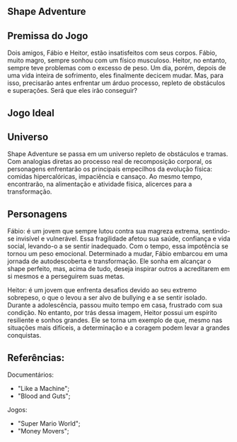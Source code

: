 ## Shape Adventure

## Premissa do Jogo
 
Dois amigos, Fábio e Heitor, estão insatisfeitos com seus corpos. Fábio, muito magro, sempre sonhou com um físico musculoso. Heitor, no entanto, sempre teve problemas com o excesso de peso. Um dia, porém, depois de uma vida inteira de sofrimento, eles finalmente decicem mudar. Mas, para isso, precisarão antes enfrentar um árduo processo, repleto de obstáculos e superações. Será que eles irão conseguir? 

## Jogo Ideal

## Universo

Shape Adventure se passa em um universo repleto de obstáculos e tramas. Com analogias diretas ao processo real de recomposição corporal, os personagens enfrentarão os principais empecilhos da evolução física: comidas hipercalóricas, impaciência e cansaço. Ao mesmo tempo, encontrarão, na alimentação e atividade física, alicerces para a transformação.

## Personagens

Fábio: é um jovem que sempre lutou contra sua magreza extrema, sentindo-se invisível e vulnerável. Essa fragilidade afetou sua saúde, confiança e vida social, levando-o a se sentir inadequado. Com o tempo, essa impotência se tornou um peso emocional. Determinado a mudar, Fábio embarcou em uma jornada de autodescoberta e transformação. Ele sonha em alcançar o shape perfeito, mas, acima de tudo, deseja inspirar outros a acreditarem em si mesmos e a perseguirem suas metas.

Heitor: é um jovem que enfrenta desafios devido ao seu extremo sobrepeso, o que o levou a ser alvo de bullying e a se sentir isolado. Durante a adolescência, passou muito tempo em casa, frustrado com sua condição. No entanto, por trás dessa imagem, Heitor possui um espírito resiliente e sonhos grandes. Ele se torna um exemplo de que, mesmo nas situações mais difíceis, a determinação e a coragem podem levar a grandes conquistas.

## Referências:

Documentários:
* "Like a Machine";
* "Blood and Guts";


Jogos:
* "Super Mario World";
* "Money Movers";
